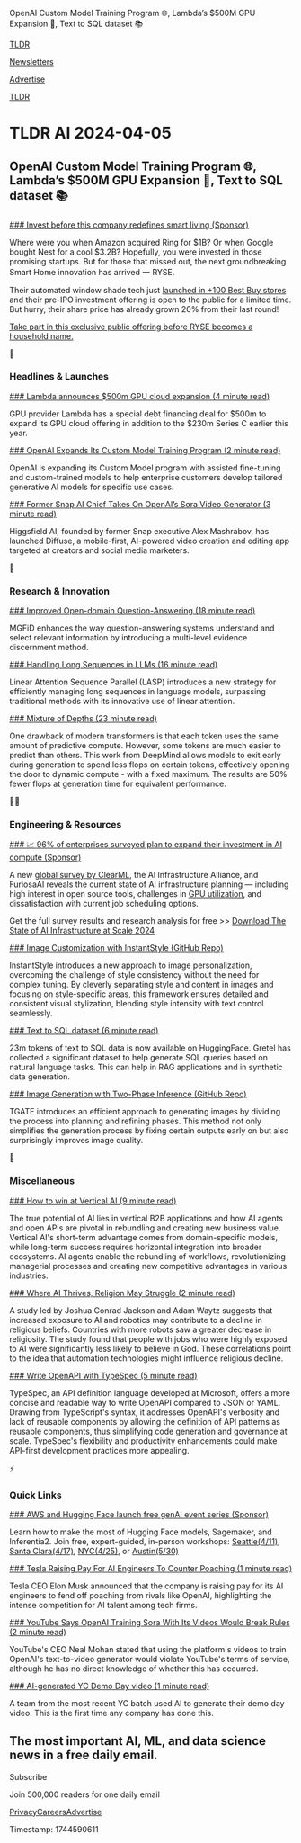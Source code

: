 OpenAI Custom Model Training Program 🌐, Lambda’s $500M GPU Expansion 👋, Text to SQL dataset 📚

[TLDR](/)

[Newsletters](/newsletters)

[Advertise](https://advertise.tldr.tech/)

[TLDR](/)

# TLDR AI 2024-04-05

## OpenAI Custom Model Training Program 🌐, Lambda’s $500M GPU Expansion 👋, Text to SQL dataset 📚

### 

[### Invest before this company redefines smart living (Sponsor)](https://invest.helloryse.com/?tnames=aion,04-05-2024)

Where were you when Amazon acquired Ring for $1B? Or when Google bought Nest for a cool $3.2B? Hopefully, you were invested in those promising startups. But for those that missed out, the next groundbreaking Smart Home innovation has arrived 一 RYSE.

Their automated window shade tech just [launched in +100 Best Buy stores](https://invest.helloryse.com/?tnames=aion,04-05-2024) and their pre-IPO investment offering is open to the public for a limited time. But hurry, their share price has already grown 20% from their last round!

[Take part in this exclusive public offering before RYSE becomes a household name.](https://invest.helloryse.com/?tnames=aion,04-05-2024)

🚀

### Headlines & Launches

[### Lambda announces $500m GPU cloud expansion (4 minute read)](https://www.businesswire.com/news/home/20240402148086/en/Lambda-Announces-500M-GPU-Backed-Facility-to-Expand-Cloud-for-AI?utm_source=tldrai)

GPU provider Lambda has a special debt financing deal for $500m to expand its GPU cloud offering in addition to the $230m Series C earlier this year.

[### OpenAI Expands Its Custom Model Training Program (2 minute read)](https://techcrunch.com/2024/04/04/openai-expands-its-custom-model-training-program/?utm_source=tldrai)

OpenAI is expanding its Custom Model program with assisted fine-tuning and custom-trained models to help enterprise customers develop tailored generative AI models for specific use cases.

[### Former Snap AI Chief Takes On OpenAI’s Sora Video Generator (3 minute read)](https://techcrunch.com/2024/04/03/former-snap-ai-chief-launches-higgsfield-to-take-on-openais-sora-video-generator/?utm_source=tldrai)

Higgsfield AI, founded by former Snap executive Alex Mashrabov, has launched Diffuse, a mobile-first, AI-powered video creation and editing app targeted at creators and social media marketers.

🧠

### Research & Innovation

[### Improved Open-domain Question-Answering (18 minute read)](https://arxiv.org/abs/2404.02581v1?utm_source=tldrai)

MGFiD enhances the way question-answering systems understand and select relevant information by introducing a multi-level evidence discernment method.

[### Handling Long Sequences in LLMs (16 minute read)](https://arxiv.org/abs/2404.02882v1?utm_source=tldrai)

Linear Attention Sequence Parallel (LASP) introduces a new strategy for efficiently managing long sequences in language models, surpassing traditional methods with its innovative use of linear attention.

[### Mixture of Depths (23 minute read)](https://arxiv.org/abs/2404.02258?utm_source=tldrai)

One drawback of modern transformers is that each token uses the same amount of predictive compute. However, some tokens are much easier to predict than others. This work from DeepMind allows models to exit early during generation to spend less flops on certain tokens, effectively opening the door to dynamic compute - with a fixed maximum. The results are 50% fewer flops at generation time for equivalent performance.

👨‍💻

### Engineering & Resources

[### 📈 96% of enterprises surveyed plan to expand their investment in AI compute (Sponsor)](https://go.clear.ml/the-state-of-ai-infrastructure-at-scale-2024?utm_campaign=AIInfraSurvey&amp;utm_source=TLDR_AI&amp;utm_medium=newsletter)

A new [global survey by ClearML](https://go.clear.ml/the-state-of-ai-infrastructure-at-scale-2024?utm_campaign=AIInfraSurvey&utm_source=TLDR_AI&utm_medium=newsletter), the AI Infrastructure Alliance, and FuriosaAI reveals the current state of AI infrastructure planning — including high interest in open source tools, challenges in [GPU utilization](https://go.clear.ml/the-state-of-ai-infrastructure-at-scale-2024?utm_campaign=AIInfraSurvey&utm_source=TLDR_AI&utm_medium=newsletter), and dissatisfaction with current job scheduling options.

Get the full survey results and research analysis for free >> [Download The State of AI Infrastructure at Scale 2024](https://go.clear.ml/the-state-of-ai-infrastructure-at-scale-2024?utm_campaign=AIInfraSurvey&utm_source=TLDR_AI&utm_medium=newsletter)

[### Image Customization with InstantStyle (GitHub Repo)](https://github.com/instantstyle/instantstyle?utm_source=tldrai)

InstantStyle introduces a new approach to image personalization, overcoming the challenge of style consistency without the need for complex tuning. By cleverly separating style and content in images and focusing on style-specific areas, this framework ensures detailed and consistent visual stylization, blending style intensity with text control seamlessly.

[### Text to SQL dataset (6 minute read)](https://gretel.ai/blog/synthetic-text-to-sql-dataset?utm_source=tldrai)

23m tokens of text to SQL data is now available on HuggingFace. Gretel has collected a significant dataset to help generate SQL queries based on natural language tasks. This can help in RAG applications and in synthetic data generation.

[### Image Generation with Two-Phase Inference (GitHub Repo)](https://github.com/haozheliu-st/t-gate?utm_source=tldrai)

TGATE introduces an efficient approach to generating images by dividing the process into planning and refining phases. This method not only simplifies the generation process by fixing certain outputs early on but also surprisingly improves image quality.

🎁

### Miscellaneous

[### How to win at Vertical AI (9 minute read)](https://platforms.substack.com/p/how-to-win-at-vertical-ai?utm_source=tldrai)

The true potential of AI lies in vertical B2B applications and how AI agents and open APIs are pivotal in rebundling and creating new business value. Vertical AI's short-term advantage comes from domain-specific models, while long-term success requires horizontal integration into broader ecosystems. AI agents enable the rebundling of workflows, revolutionizing managerial processes and creating new competitive advantages in various industries.

[### Where AI Thrives, Religion May Struggle (2 minute read)](https://www.chicagobooth.edu/review/where-ai-thrives-religion-may-struggle?utm_source=tldrai)

A study led by Joshua Conrad Jackson and Adam Waytz suggests that increased exposure to AI and robotics may contribute to a decline in religious beliefs. Countries with more robots saw a greater decrease in religiosity. The study found that people with jobs who were highly exposed to AI were significantly less likely to believe in God. These correlations point to the idea that automation technologies might influence religious decline.

[### Write OpenAPI with TypeSpec (5 minute read)](https://blog.trl.sn/blog/typespec-for-openapi/?utm_source=tldrai)

TypeSpec, an API definition language developed at Microsoft, offers a more concise and readable way to write OpenAPI compared to JSON or YAML. Drawing from TypeScript's syntax, it addresses OpenAPI's verbosity and lack of reusable components by allowing the definition of API patterns as reusable components, thus simplifying code generation and governance at scale. TypeSpec's flexibility and productivity enhancements could make API-first development practices more appealing.

⚡️

### Quick Links

[### AWS and Hugging Face launch free genAI event series (Sponsor)](https://aws.amazon.com/blogs/machine-learning/generative-ai-roadshow-in-north-america-with-aws-and-hugging-face/?utm_source=tldr-ai&amp;utm_campaign=20240403)

Learn how to make the most of Hugging Face models, Sagemaker, and Inferentia2. Join free, expert-guided, in-person workshops: [Seattle(4/11)](https://generativeaionawswithhuggingfaceseattle.splashthat.com/?utm_source=tldr-ai&utm_campaign=20240403), [Santa Clara(4/17)](https://generativeaionawswithhuggingfacesantaclara.splashthat.com/?utm_source=tldr-ai&utm_campaign=20240403), [NYC(4/25)](https://generativeaionawswithhuggingfacenyc.splashthat.com/?utm_source=tldr-ai&utm_campaign=20240403), or [Austin(5/30)](https://generativeaionawswithhuggingfaceaustin.splashthat.com/?utm_source=tldr-ai&utm_campaign=20240403)

[### Tesla Raising Pay For AI Engineers To Counter Poaching (1 minute read)](https://www.investopedia.com/tesla-raising-pay-for-ai-engineers-to-counter-poaching-musk-says-8624619?utm_source=tldrai)

Tesla CEO Elon Musk announced that the company is raising pay for its AI engineers to fend off poaching from rivals like OpenAI, highlighting the intense competition for AI talent among tech firms.

[### YouTube Says OpenAI Training Sora With Its Videos Would Break Rules (2 minute read)](https://ca.finance.yahoo.com/news/youtube-says-openai-training-sora-185454534.html?utm_source=tldrai)

YouTube's CEO Neal Mohan stated that using the platform's videos to train OpenAI's text-to-video generator would violate YouTube's terms of service, although he has no direct knowledge of whether this has occurred.

[### AI-generated YC Demo Day video (1 minute read)](https://twitter.com/eyc/status/1775636877732663673?utm_source=tldrai)

A team from the most recent YC batch used AI to generate their demo day video. This is the first time any company has done this.

## The most important AI, ML, and data science news in a free daily email.

Subscribe

Join 500,000 readers for one daily email

[Privacy](/privacy)[Careers](https://jobs.ashbyhq.com/tldr.tech)[Advertise](/ai/advertise)

Timestamp: 1744590611